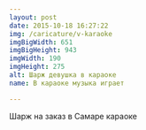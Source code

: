 ```yaml
---
layout: post
date: 2015-10-18 16:27:22
img: /caricature/v-karaoke
imgBigWidth: 651
imgBigHeight: 943
imgWidth: 190
imgHeight: 275
alt: Шарж девушка в караоке
name: В караоке музыка играет

---
```


Шарж на заказ в Самаре караоке

